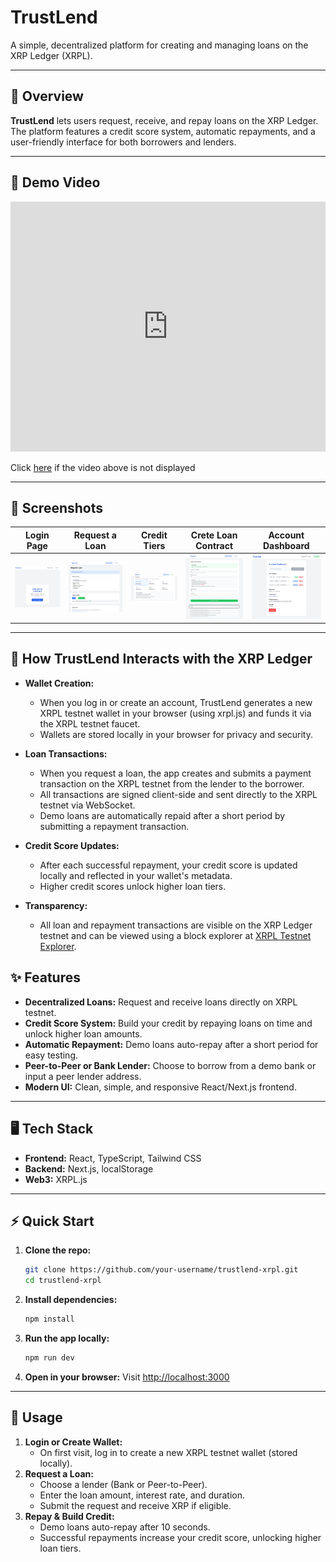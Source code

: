 # TrustLend

A simple, decentralized platform for creating and managing loans on the XRP Ledger (XRPL).

---

## 🚀 Overview

**TrustLend** lets users request, receive, and repay loans on the XRP Ledger. The platform features a credit score system, automatic repayments, and a user-friendly interface for both borrowers and lenders.

---
## 🎥 Demo Video

<iframe src="https://www.loom.com/embed/d66592c0bc014c4fb86804a25cf30af9?sid=f894fd78-321c-403b-8e3c-5b7e2a9a24e0" frameborder="0" webkitallowfullscreen mozallowfullscreen allowfullscreen width="100%" height="400"></iframe>

Click [here](https://www.loom.com/embed/d66592c0bc014c4fb86804a25cf30af9?sid=f894fd78-321c-403b-8e3c-5b7e2a9a24e0) if the video above is not displayed

---

## 📸 Screenshots

| Login Page | Request a Loan | Credit Tiers | Crete Loan Contract | Account Dashboard |
|:----------:|:--------------:|:------------:|:-------------------:|:-----------------:|
| ![Login Screen](./public/image0.png) | ![Request a Loan](./public/image1.png) | ![Credit Tiers](./public/image2.png) | ![Create Loan Contract](./public/image3.png) | ![Account Dashboard](./public/image4.png) |

---

## 🔗 How TrustLend Interacts with the XRP Ledger

- **Wallet Creation:**
  - When you log in or create an account, TrustLend generates a new XRPL testnet wallet in your browser (using xrpl.js) and funds it via the XRPL testnet faucet.
  - Wallets are stored locally in your browser for privacy and security.

- **Loan Transactions:**
  - When you request a loan, the app creates and submits a payment transaction on the XRPL testnet from the lender to the borrower.
  - All transactions are signed client-side and sent directly to the XRPL testnet via WebSocket.
  - Demo loans are automatically repaid after a short period by submitting a repayment transaction.

- **Credit Score Updates:**
  - After each successful repayment, your credit score is updated locally and reflected in your wallet's metadata.
  - Higher credit scores unlock higher loan tiers.

- **Transparency:**
  - All loan and repayment transactions are visible on the XRP Ledger testnet and can be viewed using a block explorer at [XRPL Testnet Explorer](https://testnet.xrpl.org/).

## ✨ Features

- **Decentralized Loans:** Request and receive loans directly on XRPL testnet.
- **Credit Score System:** Build your credit by repaying loans on time and unlock higher loan amounts.
- **Automatic Repayment:** Demo loans auto-repay after a short period for easy testing.
- **Peer-to-Peer or Bank Lender:** Choose to borrow from a demo bank or input a peer lender address.
- **Modern UI:** Clean, simple, and responsive React/Next.js frontend.

---

## 🖥️ Tech Stack

- **Frontend:** React, TypeScript, Tailwind CSS
- **Backend:** Next.js, localStorage
- **Web3:** XRPL.js

---

## ⚡ Quick Start

1. **Clone the repo:**
   ```bash
   git clone https://github.com/your-username/trustlend-xrpl.git
   cd trustlend-xrpl
   ```
2. **Install dependencies:**
   ```bash
   npm install
   ```
3. **Run the app locally:**
   ```bash
   npm run dev
   ```
4. **Open in your browser:**
   Visit [http://localhost:3000](http://localhost:3000)

---

## 📝 Usage

1. **Login or Create Wallet:**
   - On first visit, log in to create a new XRPL testnet wallet (stored locally).
2. **Request a Loan:**
   - Choose a lender (Bank or Peer-to-Peer).
   - Enter the loan amount, interest rate, and duration.
   - Submit the request and receive XRP if eligible.
3. **Repay & Build Credit:**
   - Demo loans auto-repay after 10 seconds.
   - Successful repayments increase your credit score, unlocking higher loan tiers.
